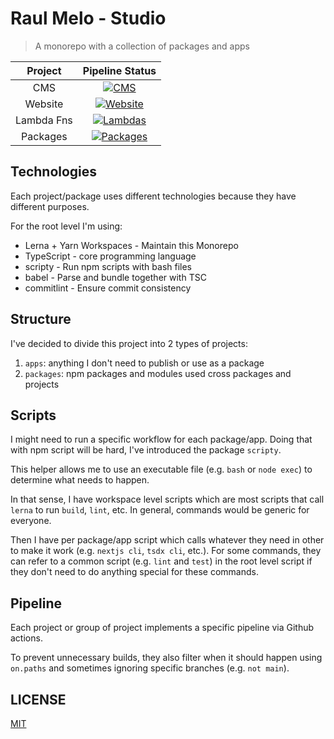 # Raul Melo - Studio

> A monorepo with a collection of packages and apps

|  Project   |                                                                                Pipeline Status                                                                                |
| :--------: | :---------------------------------------------------------------------------------------------------------------------------------------------------------------------------: |
|    CMS     | [![CMS](https://github.com/raulfdm/raulmelo-studio/actions/workflows/cms-deploy.yml/badge.svg)](https://github.com/raulfdm/raulmelo-studio/actions/workflows/cms-deploy.yml)  |
|  Website   |  [![Website](https://github.com/raulfdm/raulmelo-studio/actions/workflows/website.yml/badge.svg)](https://github.com/raulfdm/raulmelo-studio/actions/workflows/website.yml)   |
| Lambda Fns |  [![Lambdas](https://github.com/raulfdm/raulmelo-studio/actions/workflows/lambdas.yml/badge.svg)](https://github.com/raulfdm/raulmelo-studio/actions/workflows/lambdas.yml)   |
|  Packages  | [![Packages](https://github.com/raulfdm/raulmelo-studio/actions/workflows/packages.yml/badge.svg)](https://github.com/raulfdm/raulmelo-studio/actions/workflows/packages.yml) |

## Technologies

Each project/package uses different technologies because they have different purposes.

For the root level I'm using:

- Lerna + Yarn Workspaces - Maintain this Monorepo
- TypeScript - core programming language
- scripty - Run npm scripts with bash files
- babel - Parse and bundle together with TSC
- commitlint - Ensure commit consistency

## Structure

I've decided to divide this project into 2 types of projects:

1. `apps`: anything I don't need to publish or use as a package
1. `packages`: npm packages and modules used cross packages and projects

## Scripts

I might need to run a specific workflow for each package/app. Doing that with npm script will be hard, I've introduced the package `scripty`.

This helper allows me to use an executable file (e.g. `bash` or `node exec`) to determine what needs to happen.

In that sense, I have workspace level scripts which are most scripts that call `lerna` to run `build`, `lint`, etc. In general, commands would be generic for everyone.

Then I have per package/app script which calls whatever they need in other to make it work (e.g. `nextjs cli`, `tsdx cli`, etc.). For some commands, they can refer to a common script (e.g. `lint` and `test`) in the root level script if they don't need to do anything special for these commands.

## Pipeline

Each project or group of project implements a specific pipeline via Github actions.

To prevent unnecessary builds, they also filter when it should happen using `on.paths` and sometimes ignoring specific branches (e.g. `not main`).

## LICENSE

[MIT](./LICENSE)
